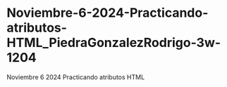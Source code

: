 # Noviembre-6-2024-Practicando-atributos-HTML_PiedraGonzalezRodrigo-3w-1204
Noviembre 6 2024  Practicando atributos HTML
